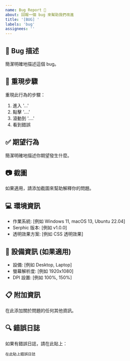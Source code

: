 ```yaml
---
name: Bug Report 🐛
about: 回報一個 bug 來幫助我們改進
title: '[BUG] '
labels: 'bug'
assignees: ''
---
```


## 📝 Bug 描述
簡潔明確地描述這個 bug。

## 🔄 重現步驟
重現此行為的步驟：
1. 進入 '...'
2. 點擊 '....'
3. 滾動到 '....'
4. 看到錯誤

## ✅ 期望行為
簡潔明確地描述你期望發生什麼。

## 📷 截圖
如果適用，請添加截圖來幫助解釋你的問題。

## 💻 環境資訊
 - 作業系統: [例如 Windows 11, macOS 13, Ubuntu 22.04]
 - Serphic 版本: [例如 v1.0.0]
 - 透明效果方案: [例如 CSS 透明效果]

## 📱 設備資訊 (如果適用)
 - 設備: [例如 Desktop, Laptop]
 - 螢幕解析度: [例如 1920x1080]
 - DPI 設置: [例如 100%, 150%]

## 📋 附加資訊
在此添加關於問題的任何其他資訊。

## 🔍 錯誤日誌
如果有錯誤日誌，請在此貼上：
```
在此貼上錯誤日誌
``` 